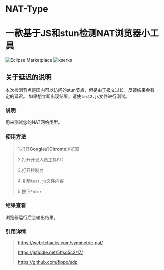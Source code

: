 # NAT-Type
# 一款基于JS和stun检测NAT浏览器小工具
![Eclipse Marketplace](https://img.shields.io/badge/license-CPL--V3-green?style=flat-square) ![kserks](https://img.shields.io/badge/kserks-core-blue?style=flat-square)

## 关于延迟的说明
本次检测节点是国内可以访问的stun节点，但是由于报文过长，反馈结果会有一定的延迟。
如果想立即出现结果，请使`test2.js`文件进行测试。
### 说明
用来测试您的NAT网络类型。
### 使用方法
> 1.打开**Google**的**Chrome**浏览器
> 
> 2.打开开发人员工具`F12`
> 
> 3.打开控制台
> 
> 4.复制`test.js`文件内容
> 
> 5.按下`Enter`
> 
### 结果查看
浏览器运行后会输出结果。
### 引用详情
> https://webrtchacks.com/symmetric-nat/
>
> https://jsfiddle.net/5ftsd5c2/17/
>
> https://github.com/fippo/sdp

